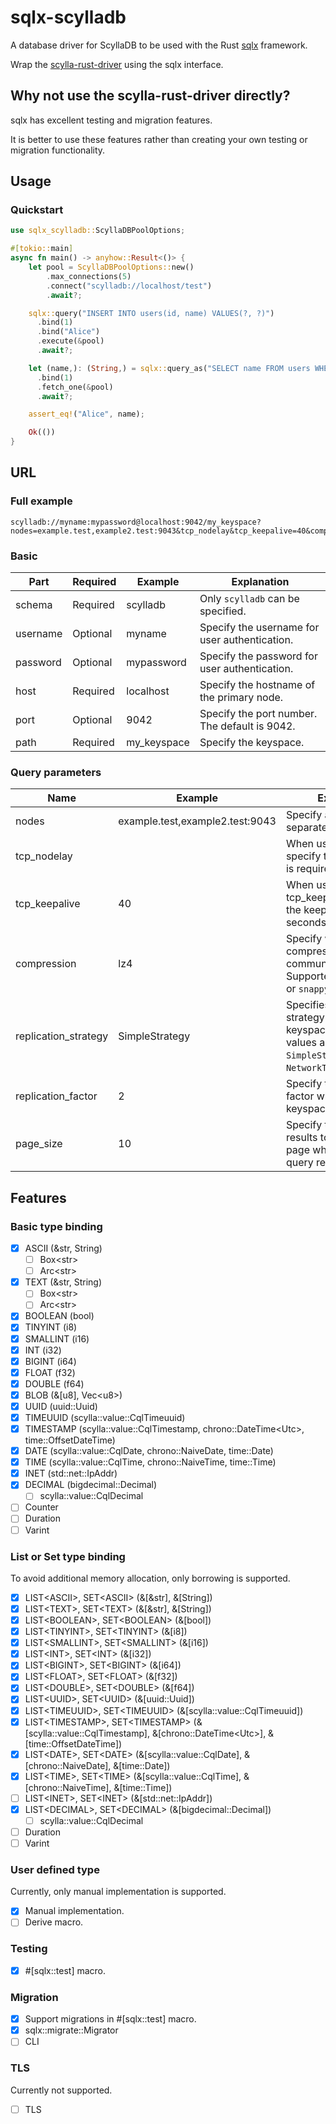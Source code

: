 # sqlx-scylladb

A database driver for ScyllaDB to be used with the Rust [sqlx](https://github.com/launchbadge/sqlx) framework.

Wrap the [scylla-rust-driver](https://github.com/scylladb/scylla-rust-driver) using the sqlx interface.

## Why not use the scylla-rust-driver directly?

sqlx has excellent testing and migration features.

It is better to use these features rather than creating your own testing or migration functionality.

## Usage

### Quickstart

```rust
use sqlx_scylladb::ScyllaDBPoolOptions;

#[tokio::main]
async fn main() -> anyhow::Result<()> {
    let pool = ScyllaDBPoolOptions::new()
        .max_connections(5)
        .connect("scylladb://localhost/test")
        .await?;

    sqlx::query("INSERT INTO users(id, name) VALUES(?, ?)")
      .bind(1)
      .bind("Alice")
      .execute(&pool)
      .await?;

    let (name,): (String,) = sqlx::query_as("SELECT name FROM users WHERE id = ?")
      .bind(1)
      .fetch_one(&pool)
      .await?;

    assert_eq!("Alice", name);

    Ok(())
}
```

## URL

### Full example

```url
scylladb://myname:mypassword@localhost:9042/my_keyspace?nodes=example.test,example2.test:9043&tcp_nodelay&tcp_keepalive=40&compression=lz4&replication_strategy=SimpleStrategy&replication_factor=2&page_size=10
```

### Basic

| Part     | Required | Example     | Explanation                                   |
|----------|----------|-------------|-----------------------------------------------|
| schema   | Required | scylladb    | Only `scylladb` can be specified.             |
| username | Optional | myname      | Specify the username for user authentication. |
| password | Optional | mypassword  | Specify the password for user authentication. |
| host     | Required | localhost   | Specify the hostname of the primary node.     |
| port     | Optional | 9042        | Specify the port number. The default is 9042. |
| path     | Required | my_keyspace | Specify the keyspace.                         |

### Query parameters

| Name                 | Example                         | Explanation                                                                                                                      |
|----------------------|---------------------------------|----------------------------------------------------------------------------------------------------------------------------------|
| nodes                | example.test,example2.test:9043 | Specify additional nodes separated by commas.                                                                                    |
| tcp_nodelay          |                                 | When using tcp_nodelay, specify the key. No value is required.                                                                   |
| tcp_keepalive        | 40                              | When using tcp_keepalive, specify the keepalive interval in seconds.                                                             |
| compression          | lz4                             | Specify when compressing communication data. Supported values are `lz4` or `snappy`.                                             |
| replication_strategy | SimpleStrategy                  | Specifies the replication strategy when creating a keyspace. Supported values are `SimpleStrategy` or `NetworkTopologyStrategy`. |
| replication_factor   | 2                               | Specify the replication factor when creating a keyspace.                                                                         |
| page_size            | 10                              | Specify the number of results to retrieve per page when receiving query results.                                                 |

## Features

### Basic type binding

- [x] ASCII (&str, String)
  - [ ] Box\<str>
  - [ ] Arc\<str>
- [x] TEXT (&str, String)
  - [ ] Box\<str>
  - [ ] Arc\<str>
- [x] BOOLEAN (bool)
- [x] TINYINT (i8)
- [x] SMALLINT (i16)
- [x] INT (i32)
- [x] BIGINT (i64)
- [x] FLOAT (f32)
- [x] DOUBLE (f64)
- [x] BLOB (&[u8], Vec\<u8>)
- [x] UUID (uuid::Uuid)
- [x] TIMEUUID (scylla::value::CqlTimeuuid)
- [x] TIMESTAMP (scylla::value::CqlTimestamp, chrono::DateTime\<Utc>, time::OffsetDateTime)
- [x] DATE (scylla::value::CqlDate, chrono::NaiveDate, time::Date)
- [x] TIME (scylla::value::CqlTime, chrono::NaiveTime, time::Time)
- [x] INET (std::net::IpAddr)
- [x] DECIMAL (bigdecimal::Decimal)
  - [ ] scylla::value::CqlDecimal
- [ ] Counter
- [ ] Duration
- [ ] Varint

### List or Set type binding

To avoid additional memory allocation, only borrowing is supported.

- [x] LIST\<ASCII>, SET\<ASCII> (&[&str], &[String])
- [x] LIST\<TEXT>, SET\<TEXT> (&[&str], &[String])
- [x] LIST\<BOOLEAN>, SET\<BOOLEAN> (&[bool])
- [x] LIST\<TINYINT>, SET\<TINYINT> (&[i8])
- [x] LIST\<SMALLINT>, SET\<SMALLINT> (&[i16])
- [x] LIST\<INT>, SET\<INT> (&[i32])
- [x] LIST\<BIGINT>, SET\<BIGINT> (&[i64])
- [x] LIST\<FLOAT>, SET\<FLOAT> (&[f32])
- [x] LIST\<DOUBLE>, SET\<DOUBLE> (&[f64])
- [x] LIST\<UUID>, SET\<UUID> (&[uuid::Uuid])
- [x] LIST\<TIMEUUID>, SET\<TIMEUUID> (&[scylla::value::CqlTimeuuid])
- [x] LIST\<TIMESTAMP>, SET\<TIMESTAMP> (&[scylla::value::CqlTimestamp], &[chrono::DateTime\<Utc>], &[time::OffsetDateTime])
- [x] LIST\<DATE>, SET\<DATE> (&[scylla::value::CqlDate], &[chrono::NaiveDate], &[time::Date])
- [x] LIST\<TIME>, SET\<TIME> (&[scylla::value::CqlTime], &[chrono::NaiveTime], &[time::Time])
- [ ] LIST\<INET>, SET\<INET> (&[std::net::IpAddr])
- [x] LIST\<DECIMAL>, SET\<DECIMAL> (&[bigdecimal::Decimal])
  - [ ] scylla::value::CqlDecimal
- [ ] Duration
- [ ] Varint

### User defined type

Currently, only manual implementation is supported.

- [x] Manual implementation.
- [ ] Derive macro.

### Testing

- [x] #[sqlx::test] macro.

### Migration

- [x] Support migrations in #[sqlx::test] macro.
- [x] sqlx::migrate::Migrator
- [ ] CLI

### TLS

Currently not supported.

- [ ] TLS
